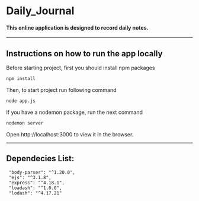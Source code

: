 # Daily_Journal

#### This online application is designed to record daily notes.

-------------------------------------------

## Instructions on how to run the app locally 

Before starting project, first you should install npm packages

```bash
npm install
```

Then, to start project run following command 

```bash
node app.js
```
If you have a nodemon package, run the next command

```bash
nodemon server
```

Open http://localhost:3000 to view it in the browser.

-------------------------------------------

## Dependecies List:

     "body-parser": "^1.20.0",
     "ejs": "^3.1.8",
     "express": "^4.18.1",
     "loadash": "^1.0.0",
     "lodash": "^4.17.21"
